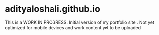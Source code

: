 # adityaloshali.github.io
This is a WORK IN PROGRESS. Initial version of my portfolio site . Not yet optimized for mobile devices and work content yet to be uploaded
